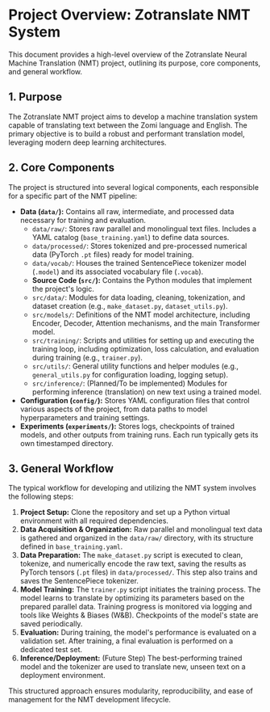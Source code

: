 # Project Overview: Zotranslate NMT System

This document provides a high-level overview of the Zotranslate Neural Machine Translation (NMT) project, outlining its purpose, core components, and general workflow.

## 1. Purpose

The Zotranslate NMT project aims to develop a machine translation system capable of translating text between the Zomi language and English. The primary objective is to build a robust and performant translation model, leveraging modern deep learning architectures.

## 2. Core Components

The project is structured into several logical components, each responsible for a specific part of the NMT pipeline:

* **Data (`data/`):** Contains all raw, intermediate, and processed data necessary for training and evaluation.
  * `data/raw/`: Stores raw parallel and monolingual text files. Includes a YAML catalog (`base_training.yaml`) to define data sources.
  * `data/processed/`: Stores tokenized and pre-processed numerical data (PyTorch `.pt` files) ready for model training.
  * `data/vocab/`: Houses the trained SentencePiece tokenizer model (`.model`) and its associated vocabulary file (`.vocab`).
  * **Source Code (`src/`):** Contains the Python modules that implement the project's logic.
  * `src/data/`: Modules for data loading, cleaning, tokenization, and dataset creation (e.g., `make_dataset.py`, `dataset_utils.py`).
  * `src/models/`: Definitions of the NMT model architecture, including Encoder, Decoder, Attention mechanisms, and the main Transformer model.
  * `src/training/`: Scripts and utilities for setting up and executing the training loop, including optimization, loss calculation, and evaluation during training (e.g., `trainer.py`).
  * `src/utils/`: General utility functions and helper modules (e.g., `general_utils.py` for configuration loading, logging setup).
  * `src/inference/`: (Planned/To be implemented) Modules for performing inference (translation) on new text using a trained model.
* **Configuration (`config/`):** Stores YAML configuration files that control various aspects of the project, from data paths to model hyperparameters and training settings.
* **Experiments (`experiments/`):** Stores logs, checkpoints of trained models, and other outputs from training runs. Each run typically gets its own timestamped directory.

## 3. General Workflow

The typical workflow for developing and utilizing the NMT system involves the following steps:

1. **Project Setup:** Clone the repository and set up a Python virtual environment with all required dependencies.
2. **Data Acquisition & Organization:** Raw parallel and monolingual text data is gathered and organized in the `data/raw/` directory, with its structure defined in `base_training.yaml`.
3. **Data Preparation:** The `make_dataset.py` script is executed to clean, tokenize, and numerically encode the raw text, saving the results as PyTorch tensors (`.pt` files) in `data/processed/`. This step also trains and saves the SentencePiece tokenizer.
4. **Model Training:** The `trainer.py` script initiates the training process. The model learns to translate by optimizing its parameters based on the prepared parallel data. Training progress is monitored via logging and tools like Weights & Biases (W&B). Checkpoints of the model's state are saved periodically.
5. **Evaluation:** During training, the model's performance is evaluated on a validation set. After training, a final evaluation is performed on a dedicated test set.
6. **Inference/Deployment:** (Future Step) The best-performing trained model and the tokenizer are used to translate new, unseen text on a deployment environment.

This structured approach ensures modularity, reproducibility, and ease of management for the NMT development lifecycle.
